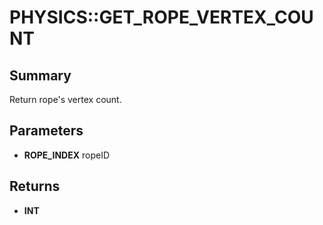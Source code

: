 # PHYSICS::GET_ROPE_VERTEX_COUNT

## Summary
Return rope's vertex count.

## Parameters
* **ROPE_INDEX** ropeID

## Returns
* **INT**